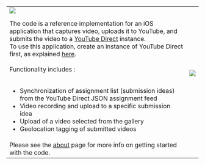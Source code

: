 <table border='0'>
<tr>
<td>
<img src='http://code.google.com/images/code_sm.png' />

The code is a reference implementation for an iOS application that captures video, uploads it to YouTube, and submits the video to a <a href='http://code.google.com/p/youtube-direct/'>YouTube Direct</a> instance.<br>
To use this application, create an instance of YouTube Direct first, as explained <a href='http://code.google.com/p/youtube-direct/wiki/GettingStarted'>here</a>.<br>
<br>
Functionality includes :<br>
<br>
<ul><li>Synchronization of assignment list (submission ideas) from the YouTube Direct JSON assignment feed<br>
</li><li>Video recording and upload to a specific submission idea<br>
</li><li>Upload of a video selected from the gallery<br>
</li><li>Geolocation tagging of submitted videos<br>
</td>
<td>
<img src='http://ytd-iphone.googlecode.com/files/ytd-screenshot.png' />
</td>
</tr>
<tr>
<td>
Please see the <a href='About.md'>about</a> page for more info on getting started with the code.<br>
</td>
</tr>
</table>